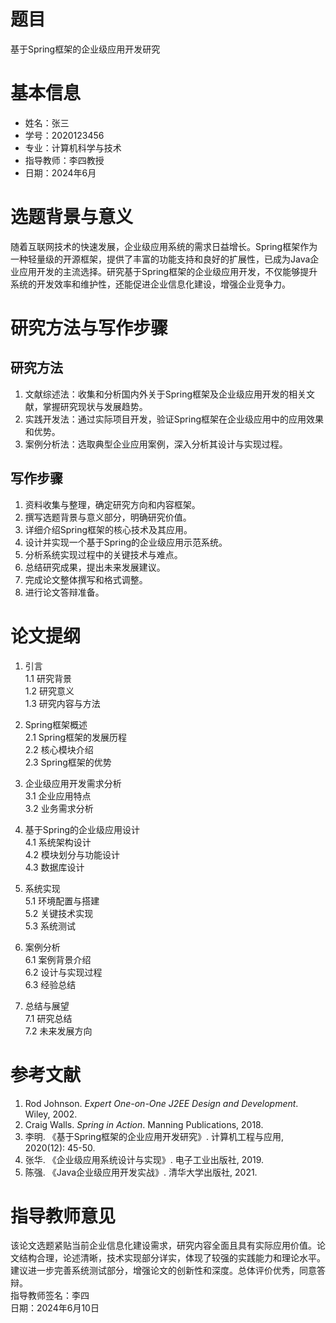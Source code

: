 # 题目
基于Spring框架的企业级应用开发研究

# 基本信息
- 姓名：张三
- 学号：2020123456
- 专业：计算机科学与技术
- 指导教师：李四教授
- 日期：2024年6月

# 选题背景与意义
随着互联网技术的快速发展，企业级应用系统的需求日益增长。Spring框架作为一种轻量级的开源框架，提供了丰富的功能支持和良好的扩展性，已成为Java企业应用开发的主流选择。研究基于Spring框架的企业级应用开发，不仅能够提升系统的开发效率和维护性，还能促进企业信息化建设，增强企业竞争力。

# 研究方法与写作步骤
## 研究方法
1. 文献综述法：收集和分析国内外关于Spring框架及企业级应用开发的相关文献，掌握研究现状与发展趋势。
2. 实践开发法：通过实际项目开发，验证Spring框架在企业级应用中的应用效果和优势。
3. 案例分析法：选取典型企业应用案例，深入分析其设计与实现过程。

## 写作步骤
1. 资料收集与整理，确定研究方向和内容框架。
2. 撰写选题背景与意义部分，明确研究价值。
3. 详细介绍Spring框架的核心技术及其应用。
4. 设计并实现一个基于Spring的企业级应用示范系统。
5. 分析系统实现过程中的关键技术与难点。
6. 总结研究成果，提出未来发展建议。
7. 完成论文整体撰写和格式调整。
8. 进行论文答辩准备。

# 论文提纲
1. 引言  
   1.1 研究背景  
   1.2 研究意义  
   1.3 研究内容与方法  

2. Spring框架概述  
   2.1 Spring框架的发展历程  
   2.2 核心模块介绍  
   2.3 Spring框架的优势  

3. 企业级应用开发需求分析  
   3.1 企业应用特点  
   3.2 业务需求分析  

4. 基于Spring的企业级应用设计  
   4.1 系统架构设计  
   4.2 模块划分与功能设计  
   4.3 数据库设计  

5. 系统实现  
   5.1 环境配置与搭建  
   5.2 关键技术实现  
   5.3 系统测试  

6. 案例分析  
   6.1 案例背景介绍  
   6.2 设计与实现过程  
   6.3 经验总结  

7. 总结与展望  
   7.1 研究总结  
   7.2 未来发展方向  

# 参考文献
1. Rod Johnson. *Expert One-on-One J2EE Design and Development*. Wiley, 2002.  
2. Craig Walls. *Spring in Action*. Manning Publications, 2018.  
3. 李明. 《基于Spring框架的企业应用开发研究》. 计算机工程与应用, 2020(12): 45-50.  
4. 张华. 《企业级应用系统设计与实现》. 电子工业出版社, 2019.  
5. 陈强. 《Java企业级应用开发实战》. 清华大学出版社, 2021.

# 指导教师意见
该论文选题紧贴当前企业信息化建设需求，研究内容全面且具有实际应用价值。论文结构合理，论述清晰，技术实现部分详实，体现了较强的实践能力和理论水平。建议进一步完善系统测试部分，增强论文的创新性和深度。总体评价优秀，同意答辩。  
指导教师签名：李四  
日期：2024年6月10日

